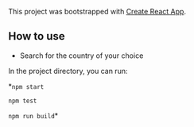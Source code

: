 This project was bootstrapped with [Create React App](https://github.com/facebook/create-react-app).

## How to use 
* Search for the country of your choice


In the project directory, you can run:

 *`npm start`

 `npm test`

 `npm run build`*


